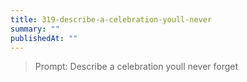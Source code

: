 ```yaml
---
title: 319-describe-a-celebration-youll-never
summary: ""
publishedAt: ""
---
```


> Prompt: Describe a celebration youll never forget

